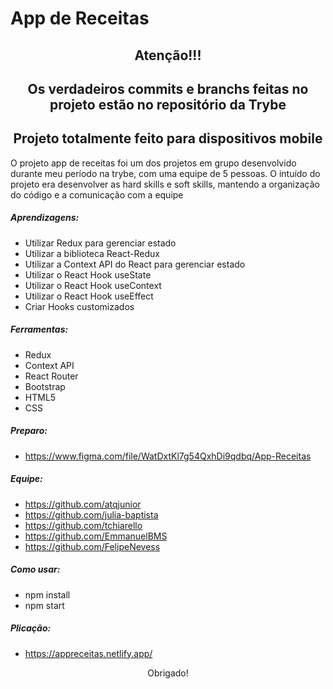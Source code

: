 # App de Receitas

<h2 align="center">Atenção!!!</h2>
<h2 align="center">Os verdadeiros commits e branchs feitas no projeto estão no repositório da Trybe</h2>
<h2 align="center">Projeto totalmente feito para dispositivos mobile</h2>

O projeto app de receitas foi um dos projetos em grupo desenvolvido durante meu período na trybe, com uma equipe de 5 pessoas. O intuído do projeto era desenvolver as hard skills e soft skills, mantendo a organização do código e a comunicação com a equipe

##### Aprendizagens:
-   Utilizar Redux para gerenciar estado
-   Utilizar a biblioteca React-Redux
-   Utilizar a Context API do React para gerenciar estado
-   Utilizar o React Hook useState
-   Utilizar o React Hook useContext
-   Utilizar o React Hook useEffect
-   Criar Hooks customizados

##### Ferramentas:
- Redux
- Context API
- React Router
- Bootstrap
- HTML5
- CSS

##### Preparo:
- https://www.figma.com/file/WatDxtKl7g54QxhDi9qdbq/App-Receitas

##### Equipe:
- https://github.com/atqjunior
- https://github.com/julia-baptista
- https://github.com/tchiarello
- https://github.com/EmmanuelBMS
- https://github.com/FelipeNevess

##### Como usar:
- npm install
- npm start

##### Plicação:
- https://appreceitas.netlify.app/

<p align="center">Obrigado!</p>
